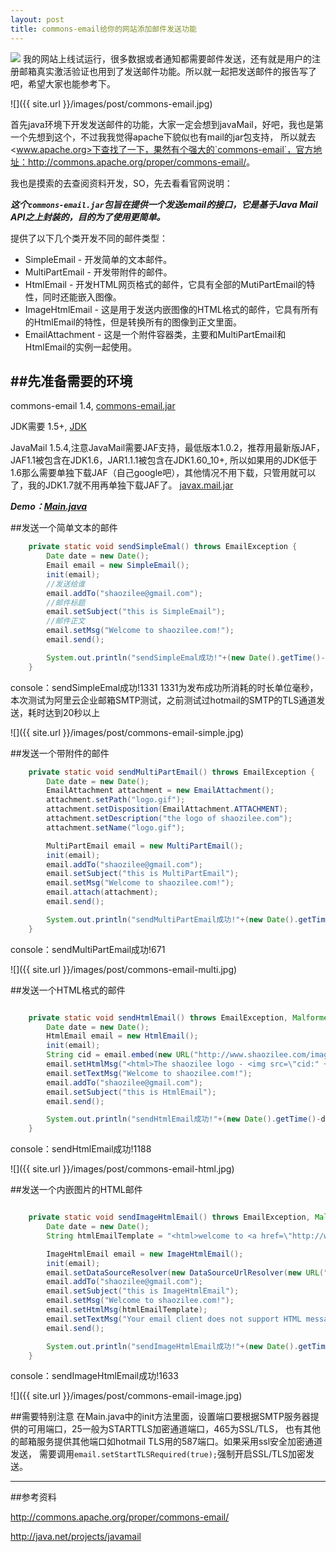 ```yaml
---
layout: post
title: commons-email给你的网站添加邮件发送功能
---
```

<img src="{{ site.url }}/images/post/commons-email.jpg" class="excerpt">
我的网站上线试运行，很多数据或者通知都需要邮件发送，还有就是用户的注册邮箱真实激活验证也用到了发送邮件功能。所以就一起把发送邮件的报告写了吧，希望大家也能参考下。
<!-- ## -->

![]({{ site.url }}/images/post/commons-email.jpg)

首先java环境下开发发送邮件的功能，大家一定会想到javaMail，好吧，我也是第一个先想到这个，不过我我觉得apache下貌似也有mail的jar包支持，
所以就去<www.apache.org>下查找了一下，果然有个强大的`commons-email`，官方地址：<http://commons.apache.org/proper/commons-email/>。

我也是摸索的去查阅资料开发，SO，先去看看官网说明：

***这个`commons-email.jar`包旨在提供一个发送email的接口，它是基于Java Mail API之上封装的，目的为了使用更简单。***

提供了以下几个类开发不同的邮件类型：

* SimpleEmail - 开发简单的文本邮件。
* MultiPartEmail - 开发带附件的邮件。
* HtmlEmail - 开发HTML网页格式的邮件，它具有全部的MutiPartEmail的特性，同时还能嵌入图像。
* ImageHtmlEmail - 这是用于发送内嵌图像的HTML格式的邮件，它具有所有的HtmlEmail的特性，但是转换所有的图像到正文里面。
* EmailAttachment - 这是一个附件容器类，主要和MultiPartEmail和HtmlEmail的实例一起使用。


##先准备需要的环境
------------------------------------
commons-email 1.4,
[commons-email.jar](http://mirrors.cnnic.cn/apache//commons/email/binaries/commons-email-1.4-bin.zip)

JDK需要 1.5+,
[JDK](http://www.oracle.com/technetwork/java/javase/downloads/index.html)

JavaMail 1.5.4,注意JavaMail需要JAF支持，最低版本1.0.2，推荐用最新版JAF，JAF1.1被包含在JDK1.6，JAR1.1.1被包含在JDK1.60_10+,
所以如果用的JDK低于1.6那么需要单独下载JAF（自己google吧），其他情况不用下载，只管用就可以了，我的JDK1.7就不用再单独下载JAF了。
[javax.mail.jar](http://java.net/projects/javamail/downloads/download/javax.mail.jar)


***Demo：[Main.java](https://github.com/shaozilee/shaozilee.github.io/tree/master/test/commons-email/Main.java)***

##发送一个简单文本的邮件
```java
    private static void sendSimpleEmal() throws EmailException {
        Date date = new Date();
        Email email = new SimpleEmail();
        init(email);
        //发送给谁
        email.addTo("shaozilee@gmail.com");
        //邮件标题
        email.setSubject("this is SimpleEmail");
        //邮件正文
        email.setMsg("Welcome to shaozilee.com!");
        email.send();

        System.out.println("sendSimpleEmal成功!"+(new Date().getTime()-date.getTime()));
    }

```

console：sendSimpleEmal成功!1331
1331为发布成功所消耗的时长单位毫秒，本次测试为阿里云企业邮箱SMTP测试，之前测试过hotmail的SMTP的TLS通道发送，耗时达到20秒以上

![]({{ site.url }}/images/post/commons-email-simple.jpg)


##发送一个带附件的邮件
```java
    private static void sendMultiPartEmail() throws EmailException {
        Date date = new Date();
        EmailAttachment attachment = new EmailAttachment();
        attachment.setPath("logo.gif");
        attachment.setDisposition(EmailAttachment.ATTACHMENT);
        attachment.setDescription("the logo of shaozilee.com");
        attachment.setName("logo.gif");

        MultiPartEmail email = new MultiPartEmail();
        init(email);
        email.addTo("shaozilee@gmail.com");
        email.setSubject("this is MultiPartEmail");
        email.setMsg("Welcome to shaozilee.com!");
        email.attach(attachment);
        email.send();

        System.out.println("sendMultiPartEmail成功!"+(new Date().getTime()-date.getTime()));
    }


```
console：sendMultiPartEmail成功!671

![]({{ site.url }}/images/post/commons-email-multi.jpg)

##发送一个HTML格式的邮件
```java

    private static void sendHtmlEmail() throws EmailException, MalformedURLException {
        Date date = new Date();
        HtmlEmail email = new HtmlEmail();
        init(email);
        String cid = email.embed(new URL("http://www.shaozilee.com/images/logo.gif"), "shaozilee logo");
        email.setHtmlMsg("<html>The shaozilee logo - <img src=\"cid:" + cid + "\"></html>");
        email.setTextMsg("Welcome to shaozilee.com!");
        email.addTo("shaozilee@gmail.com");
        email.setSubject("this is HtmlEmail");
        email.send();

        System.out.println("sendHtmlEmail成功!"+(new Date().getTime()-date.getTime()));
    }


```
console：sendHtmlEmail成功!1188

![]({{ site.url }}/images/post/commons-email-html.jpg)

##发送一个内嵌图片的HTML邮件
```java

    private static void sendImageHtmlEmail() throws EmailException, MalformedURLException {
        Date date = new Date();
        String htmlEmailTemplate = "<html>welcome to <a href=\"http://www.shaozilee.com\">shaozilee.com</a> - <img src=\"http://www.shaozilee.com/images/logo.gif\"> </html>";

        ImageHtmlEmail email = new ImageHtmlEmail();
        init(email);
        email.setDataSourceResolver(new DataSourceUrlResolver(new URL("http://www.shaozilee.com")));
        email.addTo("shaozilee@gmail.com");
        email.setSubject("this is ImageHtmlEmail");
        email.setMsg("Welcome to shaozilee.com!");
        email.setHtmlMsg(htmlEmailTemplate);
        email.setTextMsg("Your email client does not support HTML messages");
        email.send();

        System.out.println("sendImageHtmlEmail成功!"+(new Date().getTime()-date.getTime()));
    }

```
console：sendImageHtmlEmail成功!1633

![]({{ site.url }}/images/post/commons-email-image.jpg)

##需要特别注意
在Main.java中的init方法里面，设置端口要根据SMTP服务器提供的可用端口，25一般为STARTTLS加密通道端口，465为SSL/TLS，
也有其他的邮箱服务提供其他端口如hotmail TLS用的587端口。如果采用ssl安全加密通道发送，
需要调用`email.setStartTLSRequired(true);`强制开启SSL/TLS加密发送。



---
##参考资料

<http://commons.apache.org/proper/commons-email/>

<http://java.net/projects/javamail>



